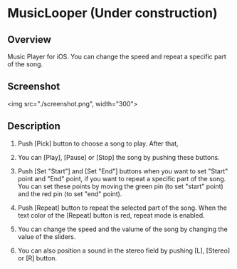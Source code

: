 # MusicLooper (Under construction)

## Overview
Music Player for iOS. You can change the speed and repeat a specific part of the song.

## Screenshot

<img src="./screenshot.png", width="300">


## Description

1) Push [Pick] button to choose a song to play. After that, 

2) You can [Play], [Pause] or [Stop] the song by pushing these buttons.

3) Push [Set "Start"] and [Set "End"] buttons when you want to set "Start" point and "End" point, if you want to repeat a specific part of the song. You can set these points by moving the green pin (to set "start" point) and the red pin (to set "end" point).

4) Push [Repeat] button to repeat the selected part of the song. When the text color of the [Repeat] button is red, repeat mode is enabled.

5) You can change the speed and the valume of the song by changing the value of the sliders.

6) You can also position a sound in the stereo field by pushing [L], [Stereo] or [R] button.

